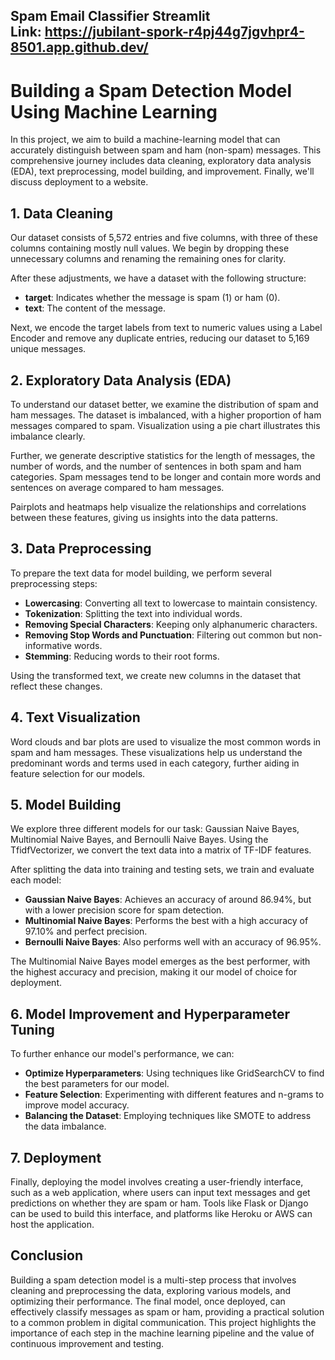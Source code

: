 ## Spam Email Classifier Streamlit Link: https://jubilant-spork-r4pj44g7jgvhpr4-8501.app.github.dev/
# Building a Spam Detection Model Using Machine Learning

In this project, we aim to build a machine-learning model that can accurately distinguish between spam and ham (non-spam) messages. This comprehensive journey includes data cleaning, exploratory data analysis (EDA), text preprocessing, model building, and improvement. Finally, we'll discuss deployment to a website.

## 1. Data Cleaning

Our dataset consists of 5,572 entries and five columns, with three of these columns containing mostly null values. We begin by dropping these unnecessary columns and renaming the remaining ones for clarity.

After these adjustments, we have a dataset with the following structure:
- **target**: Indicates whether the message is spam (1) or ham (0).
- **text**: The content of the message.

Next, we encode the target labels from text to numeric values using a Label Encoder and remove any duplicate entries, reducing our dataset to 5,169 unique messages.

## 2. Exploratory Data Analysis (EDA)

To understand our dataset better, we examine the distribution of spam and ham messages. The dataset is imbalanced, with a higher proportion of ham messages compared to spam. Visualization using a pie chart illustrates this imbalance clearly.

Further, we generate descriptive statistics for the length of messages, the number of words, and the number of sentences in both spam and ham categories. Spam messages tend to be longer and contain more words and sentences on average compared to ham messages.

Pairplots and heatmaps help visualize the relationships and correlations between these features, giving us insights into the data patterns.

## 3. Data Preprocessing

To prepare the text data for model building, we perform several preprocessing steps:
- **Lowercasing**: Converting all text to lowercase to maintain consistency.
- **Tokenization**: Splitting the text into individual words.
- **Removing Special Characters**: Keeping only alphanumeric characters.
- **Removing Stop Words and Punctuation**: Filtering out common but non-informative words.
- **Stemming**: Reducing words to their root forms.

Using the transformed text, we create new columns in the dataset that reflect these changes.

## 4. Text Visualization

Word clouds and bar plots are used to visualize the most common words in spam and ham messages. These visualizations help us understand the predominant words and terms used in each category, further aiding in feature selection for our models.

## 5. Model Building

We explore three different models for our task: Gaussian Naive Bayes, Multinomial Naive Bayes, and Bernoulli Naive Bayes. Using the TfidfVectorizer, we convert the text data into a matrix of TF-IDF features.

After splitting the data into training and testing sets, we train and evaluate each model:
- **Gaussian Naive Bayes**: Achieves an accuracy of around 86.94%, but with a lower precision score for spam detection.
- **Multinomial Naive Bayes**: Performs the best with a high accuracy of 97.10% and perfect precision.
- **Bernoulli Naive Bayes**: Also performs well with an accuracy of 96.95%.

The Multinomial Naive Bayes model emerges as the best performer, with the highest accuracy and precision, making it our model of choice for deployment.

## 6. Model Improvement and Hyperparameter Tuning

To further enhance our model's performance, we can:
- **Optimize Hyperparameters**: Using techniques like GridSearchCV to find the best parameters for our model.
- **Feature Selection**: Experimenting with different features and n-grams to improve model accuracy.
- **Balancing the Dataset**: Employing techniques like SMOTE to address the data imbalance.

## 7. Deployment

Finally, deploying the model involves creating a user-friendly interface, such as a web application, where users can input text messages and get predictions on whether they are spam or ham. Tools like Flask or Django can be used to build this interface, and platforms like Heroku or AWS can host the application.

## Conclusion

Building a spam detection model is a multi-step process that involves cleaning and preprocessing the data, exploring various models, and optimizing their performance. The final model, once deployed, can effectively classify messages as spam or ham, providing a practical solution to a common problem in digital communication. This project highlights the importance of each step in the machine learning pipeline and the value of continuous improvement and testing.
